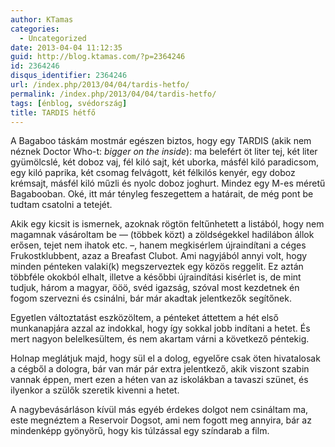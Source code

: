 ```yaml
---
author: KTamas
categories:
  - Uncategorized
date: 2013-04-04 11:12:35
guid: http://blog.ktamas.com/?p=2364246
id: 2364246
disqus_identifier: 2364246
url: /index.php/2013/04/04/tardis-hetfo/
permalink: /index.php/2013/04/04/tardis-hetfo/
tags: [énblog, svédország]
title: TARDIS hétfő
---
```


A Bagaboo táskám mostmár egészen biztos, hogy egy TARDIS (akik nem néznek Doctor Who-t: _bigger on the inside_): ma belefért öt liter tej, két liter gyümölcslé, két doboz vaj, fél kiló sajt, két uborka, másfél kiló paradicsom, egy kiló paprika, két csomag felvágott, két félkilós kenyér, egy doboz krémsajt, másfél kiló műzli és nyolc doboz joghurt. Mindez egy M-es méretű Bagabooban. Oké, itt már tényleg feszegettem a határait, de még pont be tudtam csatolni a tetejét.

Akik egy kicsit is ismernek, azoknak rögtön feltűnhetett a listából, hogy nem magamnak vásároltam be &#8212; (többek közt) a zöldségekkel hadilábon állok erősen, tejet nem ihatok etc. &#8211;, hanem megkisérlem újraindítani a céges Frukostklubbent, azaz a Breafast Clubot. Ami nagyjából annyi volt, hogy minden pénteken valaki(k) megszerveztek egy közös reggelit. Ez aztán többféle okokból elhalt, illetve a későbbi újraindítási kisérlet is, de mint tudjuk, három a magyar, ööö, svéd igazság, szóval most kezdetnek én fogom szervezni és csinálni, bár már akadtak jelentkezők segítőnek.

Egyetlen változtatást eszközöltem, a pénteket áttettem a hét első munkanapjára azzal az indokkal, hogy így sokkal jobb indítani a hetet. És mert nagyon belelkesültem, és nem akartam várni a következő péntekig.

Holnap meglátjuk majd, hogy sül el a dolog, egyelőre csak öten hivatalosak a cégből a dologra, bár van már pár extra jelentkező, akik viszont szabin vannak éppen, mert ezen a héten van az iskolákban a tavaszi szünet, és ilyenkor a szülők szeretik kivenni a hetet.

A nagybevásárláson kívül más egyéb érdekes dolgot nem csináltam ma, este megnéztem a Reservoir Dogsot, ami nem fogott meg annyira, bár az mindenképp gyönyörű, hogy kis túlzással egy színdarab a film.
